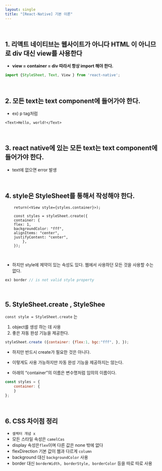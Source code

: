 ```yaml
---
layout: single
title: "[React-Native] 기본 이론"
---
```


<br/>

## 1. 리액트 네이티브는 웹사이트가 아니다 HTML 이 아니므로 div 대신 view를 사용한다
- <b>view = container = div 따라서 항상 import 해야 한다.</b>
  

```jsx
import {StyleSheet, Text, View } from 'react-native';
```

<br/>
 
## 2. 모든 text는 text component에 들어가야 한다. 
- ex) p tag처럼

```
<Text>Hello, world!</Text>
```

<br/>  

## 3. react native에 있는 모든 text는 text component에 들어가야 한다. 
- text에 없으면 error 발생
    
<br/>

## 4. style은 StyleSheet를 통해서 작성해야 한다. 

```
    return(<View style={styles.container}>);
    
    const styles = styleSheet.create({
    container: {
    flex: 1,
    backgroundColor: "fff",
    alignItems: "center",
    justifyContent: "center",
        },
    });
```

<br/>


- 하지만 style에 제약이 있는 속성도 있다.  웹에서 사용하던 모든 것을 사용할 수는 없다. 
    
```jsx
ex) border // is not valid style property
```

<br/>
    
## 5. StyleSheet.create , StyleShee

`const style = StyleSheet.create` 는 
    
1. object를 생성 하는 데 사용
2. 좋은 자동 완성 기능을 제공한다. 

```jsx
styleSheet.create ({container: {flex:1, bgc:"fff", }, }); 
```

- 하지만 반드시 create가 필요한 것은 아니다. 

- 이렇게도 사용 가능하지만 자동 완성 기능을 제공하지는 않는다.

- 아래의 “container”의 이름은 변수명처럼 임의의 이름이다. 

```jsx
const styles = {
    container: { 
	}
};
```

<br/>

## 6. CSS 차이점 정리

- `셀렉터 개념 x`
- 모든 스타일 속성은 `camelCas`
- display 속성은`flex`이며 다른 값은 none 밖에 없다
- flexDirection 기본 값이 웹과 다르게 `column`
- background 대신 `backgroundColor` 사용
- border 대신 `borderWidth, borderStyle, borderColor` 등을 따로 따로 사용